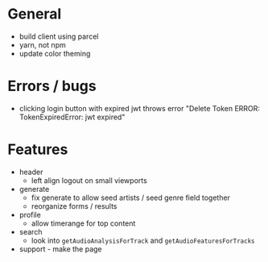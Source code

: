 # General
- build client using parcel
- yarn, not npm
- update color theming

# Errors / bugs
- clicking login button with expired jwt throws error "Delete Token ERROR:  TokenExpiredError: jwt expired"

# Features
- header
  - left align logout on small viewports
- generate
  - fix generate to allow seed artists / seed genre field together
  - reorganize forms / results
- profile
  - allow timerange for top content
- search
  - look into `getAudioAnalysisForTrack` and `getAudioFeaturesForTracks`
- support - make the page 